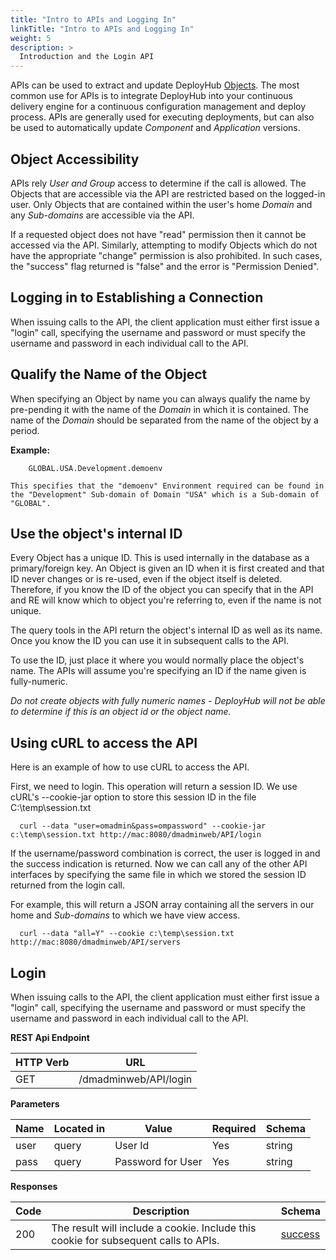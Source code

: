 ```yaml
---
title: "Intro to APIs and Logging In"
linkTitle: "Intro to APIs and Logging In"
weight: 5
description: >
  Introduction and the Login API
---
```

APIs can be used to extract and update DeployHub [Objects](/userguide/concepts/1-deployhub-basic-concepts/).  The most common use for APIs is to integrate DeployHub into your continuous delivery engine for a continuous configuration management and deploy process.  APIs are generally used for executing deployments, but can also be used to automatically update _Component_ and _Application_ versions.  

## Object Accessibility

APIs rely _User and Group_ access to determine if the call is allowed. The Objects that are accessible via the API are restricted based on the logged-in user. Only Objects that are contained within the user's home _Domain_ and any _Sub-domains_ are accessible via the API.

If a requested object does not have "read" permission then it cannot be accessed via the API. Similarly, attempting to modify Objects which do not have the appropriate "change" permission is also prohibited. In such cases, the "success" flag returned is "false" and the error is "Permission Denied".

## Logging in to Establishing a Connection

  When issuing calls to the API, the client application must either first issue a "login" call, specifying the username and password or must specify the username and password in each individual call to the API.

## Qualify the Name of the Object

When specifying an Object by name you can always qualify the name by pre-pending it with the name of the _Domain_ in which it is contained. The name of the _Domain_ should be separated from the name of the object by a period.

**Example:**

~~~
    GLOBAL.USA.Development.demoenv

This specifies that the "demoenv" Environment required can be found in the "Development" Sub-domain of Domain "USA" which is a Sub-domain of "GLOBAL".
~~~

## Use the object's internal ID

Every Object has a unique ID. This is used internally in the database as a primary/foreign key. An Object is given an ID when it is first created and that ID never changes or is re-used, even if the object itself is deleted. Therefore, if you know the ID of the object you can specify that in the API and RE will know which to object you're referring to, even if the name is not unique.

The query tools in the API return the object's internal ID as well as its name. Once you know the ID you can use it in subsequent calls to the API.

To use the ID, just place it where you would normally place the object's name. The APIs will assume you're specifying an ID if the name given is fully-numeric.

*Do not create objects with fully numeric names - DeployHub will not be able to determine if this is an object id or the object name.*

## Using cURL to access the API

  Here is an example of how to use cURL to access the API.

  First, we need to login. This operation will return a session ID. We use cURL's --cookie-jar option to store this session ID in the file C:\temp\session.txt

  ~~~
    curl --data "user=omadmin&pass=ompassword" --cookie-jar c:\temp\session.txt http://mac:8080/dmadminweb/API/login
~~~

  If the username/password combination is correct, the user is logged in and the success indication is returned. Now we can call any of the other API interfaces by specifying the same file in which we stored the session ID returned from the login call.
  
  For example, this will return a JSON array containing all the servers in our home and _Sub-domains_ to which we have view access.

  ~~~
    curl --data "all=Y" --cookie c:\temp\session.txt http://mac:8080/dmadminweb/API/servers
~~~

## Login

When issuing calls to the API, the client application must either first issue a "login" call, specifying the username and password or must specify the username and password in each individual call to the API.

**REST Api Endpoint**

| HTTP Verb | URL |
| ---- | ----------- |
| GET |  /dmadminweb/API/login |

**Parameters**

| Name | Located in | Value | Required | Schema |
| ---- | ---------- | ----------- | -------- | ---- |
| user | query | User Id | Yes | string |
| pass | query | Password for User | Yes | string |

**Responses**

| Code | Description | Schema |
| ---- | ----------- | ------ |
| 200 | The result will include a cookie. Include this cookie for subsequent calls to APIs. | [success](/userguide/restapi/models/#success) |
